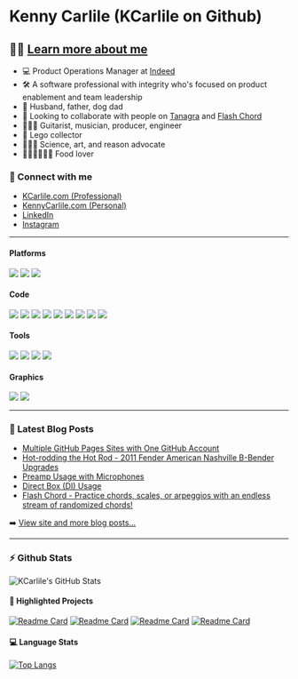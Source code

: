 # Kenny Carlile (KCarlile on Github)

## 🔬🧬 [Learn more about me][website-professional]

- 💻 Product Operations Manager at [Indeed](https://www.indeed.com/)
- 🛠 A software professional with integrity who's focused on product enablement and team leadership
- 💟 Husband, father, dog dad
- 🤝 Looking to collaborate with people on [Tanagra][tanagra] and [Flash Chord][flashchord]
- 🎸🎺🎼 Guitarist, musician, producer, engineer
- 🧱 Lego collector
- 🔭🎨🧠 Science, art, and reason advocate
- 🌮🍕🍔🍟🌭🍪 Food lover

### 🔗 Connect with me

- [KCarlile.com (Professional)][website-professional]
- [KennyCarlile.com (Personal)][website-personal]
- [LinkedIn][linkedin]
- [Instagram][instagram]

---

#### Platforms
![](https://img.shields.io/badge/-Mac-informational?style=for-the-badge&logo=apple&logoColor=white&color=313132)
![](https://img.shields.io/badge/-Bash_on_iTerm2-informational?style=for-the-badge&logo=iterm2&logoColor=white&color=000000)
![](https://img.shields.io/badge/-Homebrew-informational?style=for-the-badge&logo=homebrew&logoColor=black&color=EFAB3A)

#### Code
![](https://img.shields.io/badge/-PHP-informational?style=for-the-badge&logo=php&logoColor=white&color=7F86B7)
![](https://img.shields.io/badge/-Python-informational?style=for-the-badge&logo=python&logoColor=white&color=3E68A1)
![](https://img.shields.io/badge/-HTML-informational?style=for-the-badge&logo=html5&logoColor=white&color=FFA500)
![](https://img.shields.io/badge/-CSS-informational?style=for-the-badge&logo=css3&logoColor=white&color=264de4)
![](https://img.shields.io/badge/-JavaScript-informational?style=for-the-badge&logo=javascript&logoColor=black&color=f7df1e)
![](https://img.shields.io/badge/-jQuery-informational?style=for-the-badge&logo=jquery&logoColor=white&color=0769AD)
![](https://img.shields.io/badge/-Boostrap-informational?style=for-the-badge&logo=bootstrap&logoColor=white&color=563d7c)
![](https://img.shields.io/badge/-Markdown-informational?style=for-the-badge&logo=markdown&logoColor=black&color=FFFFFF)
![](https://img.shields.io/badge/-Jekyll-informational?style=for-the-badge&logo=jekyll&logoColor=white&color=B62612)

#### Tools
![](https://img.shields.io/badge/-Git-informational?style=for-the-badge&logo=git&logoColor=white&color=E25229)
![](https://img.shields.io/badge/-GitHub-informational?style=for-the-badge&logo=github&logoColor=white&color=16191F)
![](https://img.shields.io/badge/-VS_Code-informational?style=for-the-badge&logo=visualstudiocode&logoColor=white&color=2E6CC5)
![](https://img.shields.io/badge/-Google_Suite-informational?style=for-the-badge&logo=google&logoColor=white&color=3364E4)


#### Graphics
![](https://img.shields.io/badge/-Photoshop-informational?style=for-the-badge&logo=adobephotoshop&logoColor=white&color=4C9AFF)
![](https://img.shields.io/badge/-Illustrator-informational?style=for-the-badge&logo=adobeillustrator&logoColor=white&color=F19612)



---

### 📝 Latest Blog Posts

<!-- BLOG-POST-LIST:START -->
- [Multiple GitHub Pages Sites with One GitHub Account](https://www.kennycarlile.com/blog/2022-05-10/multiple-github-pages-sites-with-one-github-account)
- [Hot-rodding the Hot Rod - 2011 Fender American Nashville B-Bender Upgrades](https://www.kennycarlile.com/blog/2020-09-14/hot-rodding-the-hot-rod-2011-fender-american-nashville-b-bender-upgrades)
- [Preamp Usage with Microphones](https://www.kennycarlile.com/blog/2020-09-09/preamp-usage-with-microphones)
- [Direct Box &lpar;DI&rpar; Usage](https://www.kennycarlile.com/blog/2020-08-12/direct-box-di-usage)
- [Flash Chord - Practice chords, scales, or arpeggios with an endless stream of randomized chords!](https://www.kennycarlile.com/blog/2020-07-28/flash-chord-practice-chords-scales-or-arpeggios-with-an-endless-stream-of)
<!-- BLOG-POST-LIST:END -->

➡️ [View site and more blog posts...](https://www.kennycarlile.com/)

---

### :zap: Github Stats

![KCarlile's GitHub Stats](https://github-readme-stats.vercel.app/api?username=kcarlile&show_icons=true&theme=dark&hide_border=true)

#### 📐 Highlighted Projects

[![Readme Card](https://github-readme-stats.vercel.app/api/pin/?username=kcarlile&repo=flashchord&theme=dark&hide_border=true)](https://github.com/kcarlile/flashchord)
[![Readme Card](https://github-readme-stats.vercel.app/api/pin/?username=kcarlile&repo=tanagra&theme=dark&hide_border=true)](https://github.com/tanagra/tanagra)
[![Readme Card](https://github-readme-stats.vercel.app/api/pin/?username=kcarlile&repo=utilities&theme=dark&hide_border=true)](https://github.com/kcarlile/utilities)
[![Readme Card](https://github-readme-stats.vercel.app/api/pin/?username=kcarlile&repo=kcarlile&theme=dark&hide_border=true)](https://github.com/kcarlile/kcarlile)

#### 💻 Language Stats

[![Top Langs](https://github-readme-stats.vercel.app/api/top-langs/?username=kcarlile&theme=dark&hide_border=true&layout=compact)](https://github.com/kcarlile/github-readme-stats)

[website-professional]: https://www.kcarlile.com/
[website-personal]: https://www.kennycarlile.com/
[instagram]: https://instagram.com/kennycarlile
[linkedin]: https://www.linkedin.com/in/kennycarlile
[tanagra]: http://www.tanagra.dev/
[flashchord]: http://www.flashchord.com/
